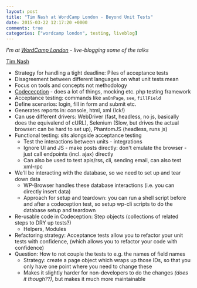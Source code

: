 ```yaml
---
layout: post
title: "Tim Nash at WordCamp London - Beyond Unit Tests"
date: 2015-03-22 12:17:20 +0000
comments: true
categories: ["wordcamp london", testing, liveblog]
---
```


_I'm at [WordCamp London](http://london.wordcamp.org/2015/) - live-blogging
some of the talks_

[Tim Nash](https://twitter.com/tnash)

* Strategy for handling a tight deadline: Piles of acceptance tests
* Disagreement between different languages on what unit tests mean
* Focus on tools and concepts not methodology
* [Codececption](http://codeception.com/) - does a lot of things, mocking etc.
  php testing framework
* Acceptance testing: commands like `amOnPage`, `see`, `fillField`
* Define scenarios: login, fill in form and submit etc.
* Generates reports in: console, html, xml (Ick!)
* Can use different drivers: WebDriver (fast, headless, no js, basically does the equivalend of cURL), Selenium (Slow, but drives the actual browser: can be hard to set up), PhantomJS (headless, runs js)
* Functional testing: sits alongside acceptance testing
    * Test the interactions between units - integrations
    * Ignore UI and JS - make posts directly: don't emulate the browser - just
      call endpoints (incl. ajax) directly
    * Can also be used to test apis/rss, cli, sending email, can also test
      xml-rpc
* We'll be interacting with the database, so we need to set up and tear down
  data
    * WP-Browser handles these database interactions (i.e. you can directly
      insert data)
    * Approach for setup and teardown: you can run a shell script before and
      after a codeception test, so setup wp-cli scripts to do the database
      setup and teardown
* Re-usable code in Codeception: Step objects (collections of related steps to DRY up tests?)
  - Helpers, Modules
* Refactoring strategy: Acceptance tests allow you to refactor your unit tests
  with confidence, (which allows you to refactor your code with confidence)
* Question: How to not couple the tests to e.g. the names of field names
    * Strategy: create a page object which wraps up those IDs, so that you
      only have one point where you need to change these
    * Makes it slightly harder for non-developers to do the changes _(does it though??)_,
      but makes it much more maintainable
